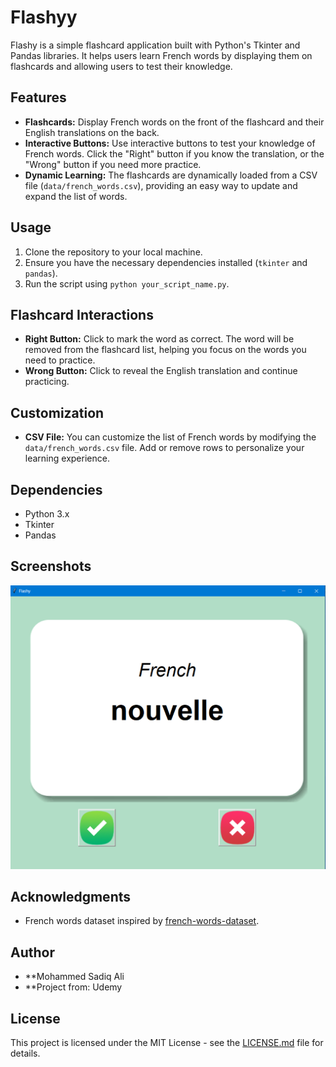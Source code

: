 # Flashyy

Flashy is a simple flashcard application built with Python's Tkinter and Pandas libraries. It helps users learn French words by displaying them on flashcards and allowing users to test their knowledge.

## Features

- **Flashcards:** Display French words on the front of the flashcard and their English translations on the back.
- **Interactive Buttons:** Use interactive buttons to test your knowledge of French words. Click the "Right" button if you know the translation, or the "Wrong" button if you need more practice.
- **Dynamic Learning:** The flashcards are dynamically loaded from a CSV file (`data/french_words.csv`), providing an easy way to update and expand the list of words.

## Usage

1. Clone the repository to your local machine.
2. Ensure you have the necessary dependencies installed (`tkinter` and `pandas`).
3. Run the script using `python your_script_name.py`.

## Flashcard Interactions

- **Right Button:** Click to mark the word as correct. The word will be removed from the flashcard list, helping you focus on the words you need to practice.
- **Wrong Button:** Click to reveal the English translation and continue practicing.

## Customization

- **CSV File:** You can customize the list of French words by modifying the `data/french_words.csv` file. Add or remove rows to personalize your learning experience.

## Dependencies

- Python 3.x
- Tkinter
- Pandas

## Screenshots

![Flashy Screenshot](images/flashy_screenshot.png)

## Acknowledgments
- French words dataset inspired by [french-words-dataset](https://github.com/ayoubfakir/french-words-dataset).

## Author

- **Mohammed Sadiq Ali
- **Project from: Udemy

## License

This project is licensed under the MIT License - see the [LICENSE.md](LICENSE.md) file for details.
